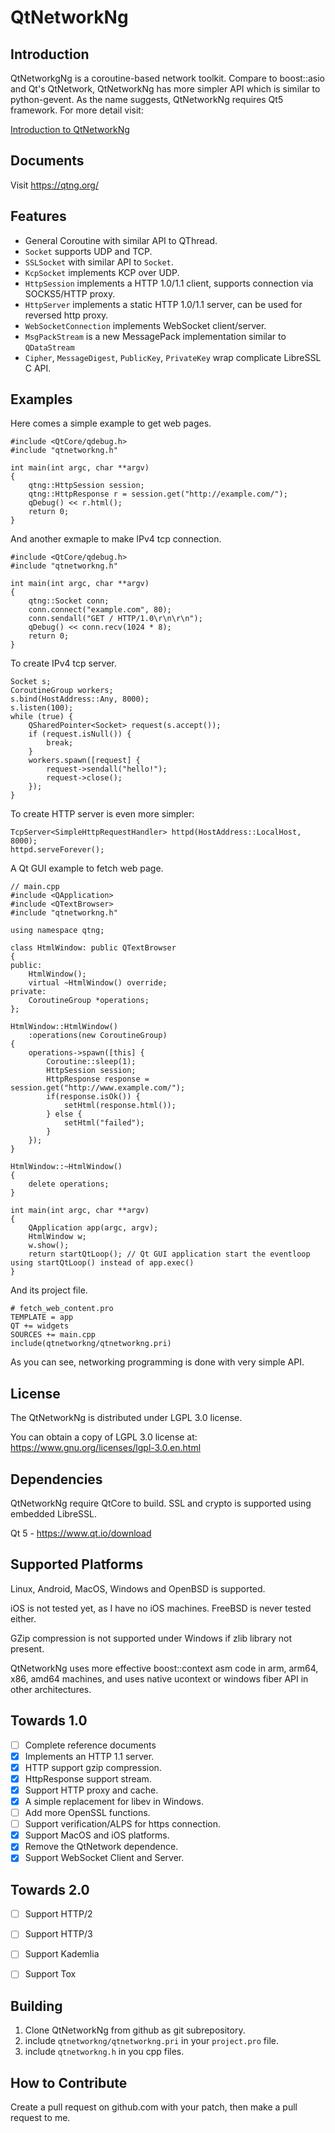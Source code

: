 QtNetworkNg
===========


Introduction
------------

QtNetworkgNg is a coroutine-based network toolkit. Compare to boost::asio and Qt's QtNetwork, QtNetworkNg has more simpler API which is similar to python-gevent. As the name suggests, QtNetworkNg requires Qt5 framework. For more detail visit:

[Introduction to QtNetworkNg](https://qtng.org/intro.html)


Documents
---------

Visit https://qtng.org/


Features
--------

* General Coroutine with similar API to QThread.
* `Socket` supports UDP and TCP.
* `SSLSocket` with similar API to `Socket`.
* `KcpSocket` implements KCP over UDP.
* `HttpSession` implements a HTTP 1.0/1.1 client, supports connection via SOCKS5/HTTP proxy.
* `HttpServer` implements a static HTTP 1.0/1.1 server, can be used for reversed http proxy.
* `WebSocketConnection` implements WebSocket client/server.
* `MsgPackStream` is a new MessagePack implementation similar to `QDataStream`
* `Cipher`, `MessageDigest`, `PublicKey`, `PrivateKey` wrap complicate LibreSSL C API.


Examples
--------

Here comes a simple example to get web pages.

    #include <QtCore/qdebug.h>
    #include "qtnetworkng.h"
    
    int main(int argc, char **argv)
    {
        qtng::HttpSession session;
        qtng::HttpResponse r = session.get("http://example.com/");
        qDebug() << r.html();
        return 0;
    }
    
And another exmaple to make IPv4 tcp connection.

    #include <QtCore/qdebug.h>
    #include "qtnetworkng.h"
    
    int main(int argc, char **argv)
    {
        qtng::Socket conn;
        conn.connect("example.com", 80);
        conn.sendall("GET / HTTP/1.0\r\n\r\n");
        qDebug() << conn.recv(1024 * 8);
        return 0;
    }

To create IPv4 tcp server.

    Socket s;
    CoroutineGroup workers;
    s.bind(HostAddress::Any, 8000);
    s.listen(100);
    while (true) {
        QSharedPointer<Socket> request(s.accept());
        if (request.isNull()) {
            break;
        }
        workers.spawn([request] {
            request->sendall("hello!");
            request->close();
        });
    }

To create HTTP server is even more simpler:

    TcpServer<SimpleHttpRequestHandler> httpd(HostAddress::LocalHost, 8000);
    httpd.serveForever();

A Qt GUI example to fetch web page.

    // main.cpp
    #include <QApplication>
    #include <QTextBrowser>
    #include "qtnetworkng.h"

    using namespace qtng;

    class HtmlWindow: public QTextBrowser
    {
    public:
        HtmlWindow();
        virtual ~HtmlWindow() override;
    private:
        CoroutineGroup *operations;
    };
    
    HtmlWindow::HtmlWindow()
        :operations(new CoroutineGroup)
    {
        operations->spawn([this] {
            Coroutine::sleep(1);
            HttpSession session;
            HttpResponse response = session.get("http://www.example.com/");
            if(response.isOk()) {
                setHtml(response.html());
            } else {
                setHtml("failed");
            }
        });
    }
    
    HtmlWindow::~HtmlWindow()
    {
        delete operations;
    }
    
    int main(int argc, char **argv)
    {
        QApplication app(argc, argv);
        HtmlWindow w;
        w.show();
        return startQtLoop(); // Qt GUI application start the eventloop using startQtLoop() instead of app.exec()
    }

And its project file.
    
    # fetch_web_content.pro
    TEMPLATE = app
    QT += widgets
    SOURCES += main.cpp
    include(qtnetworkng/qtnetworkng.pri)
    
As you can see, networking programming is done with very simple API.


License
-------

The QtNetworkNg is distributed under LGPL 3.0 license.

You can obtain a copy of LGPL 3.0 license at: https://www.gnu.org/licenses/lgpl-3.0.en.html


Dependencies
------------

QtNetworkNg require QtCore to build. SSL and crypto is supported using embedded LibreSSL.

Qt 5 - https://www.qt.io/download


Supported Platforms
-----------------------

Linux, Android, MacOS, Windows and OpenBSD is supported.

iOS is not tested yet, as I have no iOS machines. FreeBSD is never tested either.

GZip compression is not supported under Windows if zlib library not present.

QtNetworkNg uses more effective boost::context asm code in arm, arm64, x86, amd64 machines, and uses native ucontext or windows fiber API in other architectures.


Towards 1.0
-----------

- [ ] Complete reference documents
- [x] Implements an HTTP 1.1 server.
- [x] HTTP support gzip compression.
- [x] HttpResponse support stream.
- [x] Support HTTP proxy and cache.
- [x] A simple replacement for libev in Windows.
- [ ] Add more OpenSSL functions.
- [ ] Support verification/ALPS for https connection.
- [x] Support MacOS and iOS platforms.
- [x] Remove the QtNetwork dependence.
- [x] Support WebSocket Client and Server.

Towards 2.0
-----------
- [ ] Support HTTP/2
- [ ] Support HTTP/3
- [ ] Support Kademlia
- [ ] Support Tox


Building
--------

1. Clone QtNetworkNg from github as git subrepository.
2. include `qtnetworkng/qtnetworkng.pri` in your `project.pro` file.
3. include `qtnetworkng.h` in you cpp files.


How to Contribute
-----------------

Create a pull request on github.com with your patch, then make a pull request to me.

